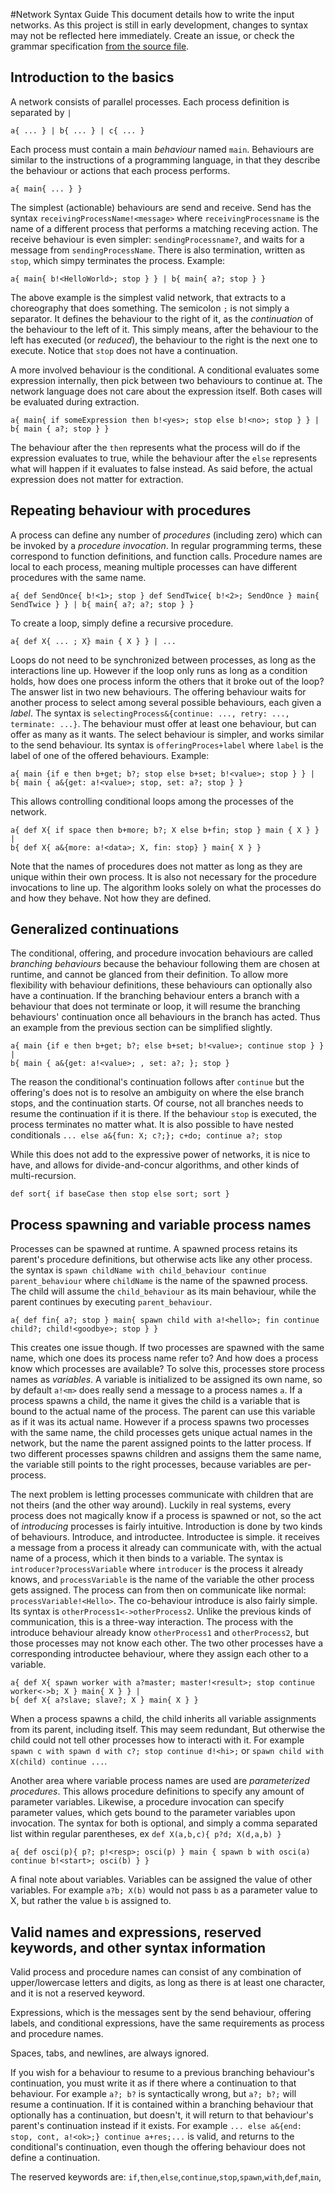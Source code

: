 #Network Syntax Guide
This document details how to write the input networks. As this project is still in early development, changes to syntax may not be reflected here immediately. Create an issue, or check the grammar specification [from the source file](/src/main/antlr4/Network.g4).

## Introduction to the basics
A network consists of parallel processes. Each process definition is separated by `|`
```
a{ ... } | b{ ... } | c{ ... } 
```
Each process must contain a main *behaviour* named `main`. Behaviours are similar to the instructions of a programming language, in that they describe the behaviour or actions that each process performs.
```
a{ main{ ... } }
```
The simplest (actionable) behaviours are send and receive. Send has the syntax `receivingProcessName!<message>` where `receivingProcessname` is the name of a different process that performs a matching receving action. The receive behaviour is even simpler: `sendingProcessname?`, and waits for a message from `sendingProcessName`.  There is also termination, written as `stop`, which simpy terminates the process. Example:
```
a{ main{ b!<HelloWorld>; stop } } | b{ main{ a?; stop } }
```
The above example is the simplest valid network, that extracts to a choreography that does something. The semicolon `;` is not simply a separator. It defines the behaviour to the right of it, as the *continuation* of the behaviour to the left of it. This simply means, after the behaviour to the left has executed (or *reduced*), the behaviour to the right is the next one to execute. Notice that `stop` does not have a continuation.

A more involved behaviour is the conditional. A conditional evaluates some expression internally, then pick between two behaviours to continue at. The network language does not care about the expression itself. Both cases will be evaluated during extraction.
```
a{ main{ if someExpression then b!<yes>; stop else b!<no>; stop } } | b{ main { a?; stop } }
```
The behaviour after the `then` represents what the process will do if the expression evaluates to true, while the behaviour after the `else` represents what will happen if it evaluates to false instead. As said before, the actual expression does not matter for extraction.

## Repeating behaviour with procedures
A process can define any number of *procedures* (including zero) which can be invoked by a *procedure invocation*. In regular programming terms, these correspond to function definitions, and function calls. Procedure names are local to each process, meaning multiple processes can have different procedures with the same name.
```
a{ def SendOnce{ b!<1>; stop } def SendTwice{ b!<2>; SendOnce } main{ SendTwice } } | b{ main{ a?; a?; stop } }
```
To create a loop, simply define a recursive procedure.
```
a{ def X{ ... ; X} main { X } } | ...
```
Loops do not need to be synchronized between processes, as long as the interactions line up. However if the loop only runs as long as a condition holds, how does one process inform the others that it broke out of the loop? The answer list in two new behaviours. The offering behaviour waits for another process to select among several possible behaviours, each given a *label*. The syntax is `selectingProcess&{continue: ..., retry: ..., terminate: ...}`. The behaviour must offer at least one behaviour, but can offer as many as it wants. The select behaviour is simpler, and works similar to the send behaviour. Its syntax is `offeringProces+label` where `label` is the label of one of the offered behaviours. Example:
```
a{ main {if e then b+get; b?; stop else b+set; b!<value>; stop } } | 
b{ main { a&{get: a!<value>; stop, set: a?; stop } }
```
This allows controlling conditional loops among the processes of the network.
```
a{ def X{ if space then b+more; b?; X else b+fin; stop } main { X } } |
b{ def X{ a&{more: a!<data>; X, fin: stop} } main{ X } }
```
Note that the names of procedures does not matter as long as they are unique within their own process. It is also not necessary for the procedure invocations to line up. The algorithm looks solely on what the processes do and how they behave. Not how they are defined.

## Generalized continuations
The conditional, offering, and procedure invocation behaviours are called *branching behaviours* because the behaviour following them are chosen at runtime, and cannot be glanced from their definition. To allow more flexibility with behaviour definitions, these behaviours can optionally also have a continuation. If the branching behaviour enters a branch with a behaviour that does not terminate or loop, it will resume the branching behaviours' continuation once all behaviours in the branch has acted. Thus an example from the previous section can be simplified slightly.
```
a{ main {if e then b+get; b?; else b+set; b!<value>; continue stop } } | 
b{ main { a&{get: a!<value>; , set: a?; }; stop }
```
The reason the conditional's continuation follows after `continue` but the offering's does not is to resolve an ambiguity on where the else branch stops, and the continuation starts. Of course, not all branches needs to resume the continuation if it is there. If the behaviour `stop` is executed, the process terminates no matter what. It is also possible to have nested conditionals `... else a&{fun: X; c?;}; c+do; continue a?; stop`

While this does not add to the expressive power of networks, it is nice to have, and allows for divide-and-concur algorithms, and other kinds of multi-recursion.
```
def sort{ if baseCase then stop else sort; sort }
```

## Process spawning and variable process names
Processes can be spawned at runtime. A spawned process retains its parent's procedure definitions, but otherwise acts like any other process. the syntax is `spawn childName with child_behaviour continue parent_behaviour` where `childName` is the name of the spawned process. The child will assume the `child_behaviour` as its main behaviour, while the parent continues by executing `parent_behaviour`.
```
a{ def fin{ a?; stop } main{ spawn child with a!<hello>; fin continue child?; child!<goodbye>; stop } } 
```
This creates one issue though. If two processes are spawned with the same name, which one does its process name refer to? And how does a process know which processes are available? To solve this, processes store process names as *variables*. A variable is initialized to be assigned its own name, so by default `a!<m>` does really send a message to a process names `a`. If a process spawns a child, the name it gives the child is a variable that is bound to the actual name of the process. The parent can use this variable as if it was its actual name. However if a process spawns two processes with the same name, the child processes gets unique actual names in the network, but the name the parent assigned points to the latter process. If two different processes spawns children and assigns them the same name, the variable still points to the right processes, because variables are per-process.

The next problem is letting processes communicate with children that are not theirs (and the other way around). Luckily in real systems, every process does not magically know if a process is spawned or not, so the act of *introducing* processes is fairly intuitive. Introduction is done by two kinds of behaviours. Introduce, and introductee. Introductee is simple. it receives a message from a process it already can communicate with, with the actual name of a process, which it then binds to a variable. The syntax is `introducer?processVariable` where `introducer` is the process it already knows, and `processVariable` is the name of the variable the other process gets assigned. The process can from then on communicate like normal: `processVariable!<Hello>`. The co-behaviour introduce is also fairly simple. Its syntax is `otherProcess1<->otherProcess2`. Unlike the previous kinds of communication, this is a three-way interaction. The process with the introduce behaviour already know `otherProcess1` and `otherProcess2`, but those processes may not know each other. The two other processes have a corresponding introductee behaviour, where they assign each other to a variable.
```
a{ def X{ spawn worker with a?master; master!<result>; stop continue worker<->b; X } main{ X } } |
b{ def X{ a?slave; slave?; X } main{ X } }
```
When a process spawns a child, the child inherits all variable assignments from its parent, including itself. This may seem redundant, But otherwise the child could not tell other processes how to interacti with it. For example `spawn c with spawn d with c?; stop continue d!<hi>;` or `spawn child with X(child) continue ...`. 

Another area where variable process names are used are *parameterized procedures*. This allows procedure definitions to specify any amount of parameter variables. Likewise, a procedure invocation can specify parameter values, which gets bound to the parameter variables upon invocation. The syntax for both is optional, and simply a comma separated list within regular parentheses, ex `def X(a,b,c){ p?d; X(d,a,b) }`
```
a{ def osci(p){ p?; p!<resp>; osci(p) } main { spawn b with osci(a) continue b!<start>; osci(b) } }
```

A final note about variables. Variables can be assigned the value of other variables. For example `a?b; X(b)` would not pass `b` as a parameter value to X, but rather the value `b` is assigned to. 

## Valid names and expressions, reserved keywords, and other syntax information
Valid process and procedure names can consist of any combination of upper/lowercase letters and digits, as long as there is at least one character, and it is not a reserved keyword. 

Expressions, which is the messages sent by the send behaviour, offering labels, and conditional expressions, have the same requirements as process and procedure names.

Spaces, tabs, and newlines, are always ignored.

If you wish for a behaviour to resume to a previous branching behaviour's continuation, you must write it as if there where a continuation to that behaviour. For example `a?; b?` is syntactically wrong, but `a?; b?;` will resume a continuation. If it is contained within a branching behaviour that optionally has a continuation, but doesn't, it will return to that behaviour's parent's continuation instead if it exists. For example `... else a&{end: stop, cont, a!<ok>;} continue a+res;...` is valid, and returns to the conditional's continuation, even though the offering behaviour does not define a continuation.

The reserved keywords are:
`if`,`then`,`else`,`continue`,`stop`,`spawn`,`with`,`def`,`main`,
